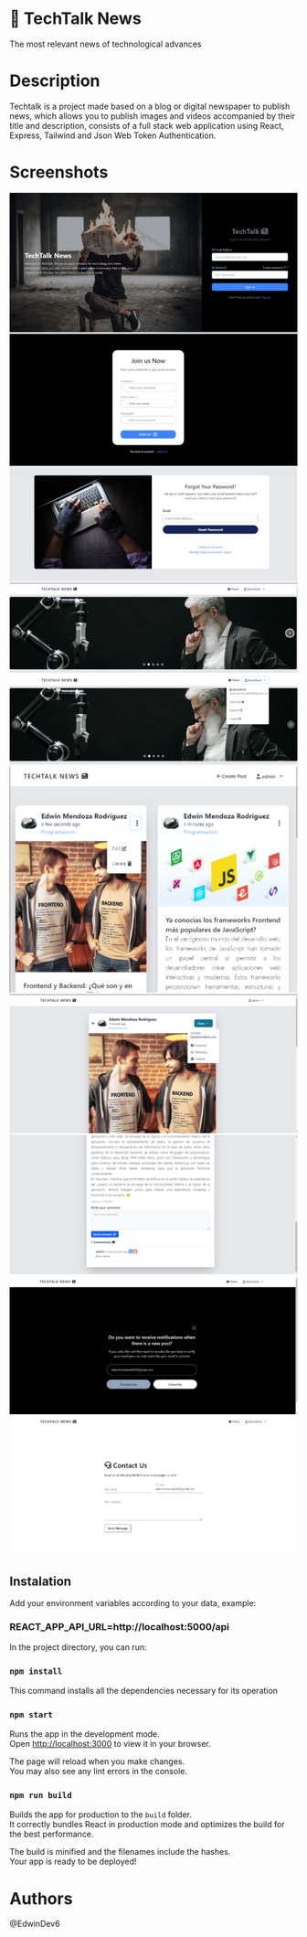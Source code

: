 # 📂 TechTalk News
The most relevant news of technological advances

# Description
Techtalk is a project made based on a blog or digital newspaper to publish news, which allows you to publish images and videos accompanied by their title and description, consists of a full stack web application using React, Express, Tailwind and Json Web Token Authentication.

# Screenshots
![alt text](/images/Login.png)
![Alt text](/images/Signup.png)
![Alt text](/images/ForgotPassword.png)
![Alt text](/images/Carousel.png)
![Alt text](/images/Account.png)
![Alt text](/images/Post.png)
![Alt text](/images/SharePost.png)
![Alt text](/images/Comment.png)
![Alt text](/images/Subscribe.png)
![Alt text](/images/Contact.png)
## Instalation

Add your environment variables according to your data, example:
### REACT_APP_API_URL=http://localhost:5000/api

In the project directory, you can run:

### `npm install`
This command installs all the dependencies necessary for its operation

### `npm start`

Runs the app in the development mode.\
Open [http://localhost:3000](http://localhost:3000) to view it in your browser.

The page will reload when you make changes.\
You may also see any lint errors in the console.



### `npm run build`

Builds the app for production to the `build` folder.\
It correctly bundles React in production mode and optimizes the build for the best performance.

The build is minified and the filenames include the hashes.\
Your app is ready to be deployed!

# Authors
@EdwinDev6
